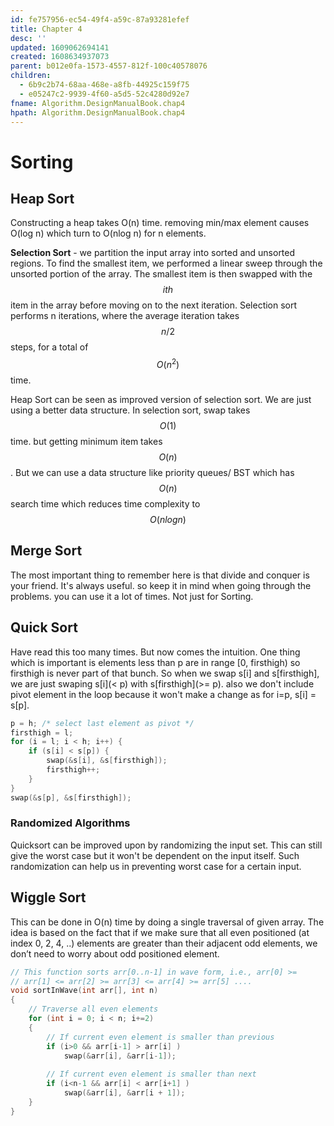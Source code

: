 ```yaml
---
id: fe757956-ec54-49f4-a59c-87a93281efef
title: Chapter 4
desc: ''
updated: 1609062694141
created: 1608634937073
parent: b012e0fa-1573-4557-812f-100c40578076
children:
  - 6b9c2b74-68aa-468e-a8fb-44925c159f75
  - e05247c2-9939-4f60-a5d5-52c4280d92e7
fname: Algorithm.DesignManualBook.chap4
hpath: Algorithm.DesignManualBook.chap4
---
```

# Sorting

## Heap Sort

Constructing a heap takes O(n) time. removing min/max element causes O(log n) which turn to O(nlog n) for n elements. 

**Selection Sort** - we partition the input array into sorted and unsorted regions. To find the smallest item, we performed a linear sweep through the unsorted portion of the array. The smallest item is then swapped with the $$ith$$ item in the array before moving on to the next iteration. Selection sort performs n iterations, where the average iteration takes $$n/2$$ steps, for a total of $$O(n^2)$$ time. 

Heap Sort can be seen as improved version of selection sort. We are just using a better data structure. In selection sort, swap takes $$O(1)$$ time. but getting minimum item takes $$O(n)$$. But we can use a data structure like priority queues/ BST which has $$O(n)$$ search time which reduces time complexity to $$O(nlog n)$$ 

## Merge Sort

The most important thing to remember here is that divide and conquer is your friend. It's always useful. so keep it in mind when going through the problems. you can use it a lot of times. Not just for Sorting.

## Quick Sort

Have read this too many times. But now comes the intuition. One thing which is important is elements less than p are in range \[0, firsthigh) so firsthigh is never part of that bunch. So when we swap s[i] and s[firsthigh], we are just swaping s[i]\(&lt; p) with s[firsthigh]\(>= p). also we don't include pivot element in the loop because it won't make a change as for i=p, s[i] = s[p].

```c
p = h; /* select last element as pivot */
firsthigh = l;
for (i = l; i < h; i++) {
    if (s[i] < s[p]) {
        swap(&s[i], &s[firsthigh]);
        firsthigh++;
    }
}
swap(&s[p], &s[firsthigh]);
```

### Randomized Algorithms

Quicksort can be improved upon by randomizing the input set. This can still give the worst case but it won't be dependent on the input itself. Such randomization can help us in preventing worst case for a certain input.

## Wiggle Sort

This can be done in O(n) time by doing a single traversal of given array. The idea is based on the fact that if we make sure that all even positioned (at index 0, 2, 4, ..) elements are greater than their adjacent odd elements, we don’t need to worry about odd positioned element. 

```cpp
// This function sorts arr[0..n-1] in wave form, i.e., arr[0] >=  
// arr[1] <= arr[2] >= arr[3] <= arr[4] >= arr[5] .... 
void sortInWave(int arr[], int n) 
{ 
    // Traverse all even elements 
    for (int i = 0; i < n; i+=2) 
    { 
        // If current even element is smaller than previous 
        if (i>0 && arr[i-1] > arr[i] ) 
            swap(&arr[i], &arr[i-1]); 
  
        // If current even element is smaller than next 
        if (i<n-1 && arr[i] < arr[i+1] ) 
            swap(&arr[i], &arr[i + 1]); 
    } 
}
```

